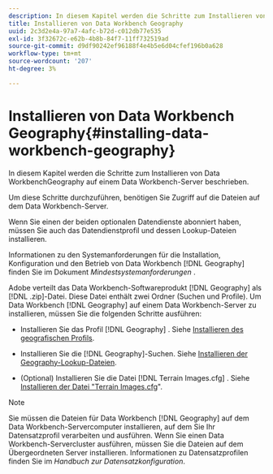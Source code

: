 ```yaml
---
description: In diesem Kapitel werden die Schritte zum Installieren von Data WorkbenchGeography auf einem Data Workbench-Server beschrieben.
title: Installieren von Data Workbench Geography
uuid: 2c3d2e4a-97a7-4afc-b72d-c012db77e535
exl-id: 3f32672c-e62b-4b8b-84f7-11ff732519ad
source-git-commit: d9df90242ef96188f4e4b5e6d04cfef196b0a628
workflow-type: tm+mt
source-wordcount: '207'
ht-degree: 3%

---
```


# Installieren von Data Workbench Geography{#installing-data-workbench-geography}

In diesem Kapitel werden die Schritte zum Installieren von Data WorkbenchGeography auf einem Data Workbench-Server beschrieben.

Um diese Schritte durchzuführen, benötigen Sie Zugriff auf die Dateien auf dem Data Workbench-Server.

Wenn Sie einen der beiden optionalen Datendienste abonniert haben, müssen Sie auch das Datendienstprofil und dessen Lookup-Dateien installieren.

Informationen zu den Systemanforderungen für die Installation, Konfiguration und den Betrieb von Data Workbench [!DNL Geography] finden Sie im Dokument *Mindestsystemanforderungen* .

Adobe verteilt das Data Workbench-Softwareprodukt [!DNL Geography] als [!DNL .zip]-Datei. Diese Datei enthält zwei Ordner (Suchen und Profile). Um Data Workbench [!DNL Geography] auf einem Data Workbench-Server zu installieren, müssen Sie die folgenden Schritte ausführen:

* Installieren Sie das Profil [!DNL Geography] . Siehe [Installieren des geografischen Profils](../../../home/c-geo-oview/c-inst-geo/t-inst-geo-prof.md).

* Installieren Sie die [!DNL Geography]-Suchen. Siehe [Installieren der Geography-Lookup-Dateien](../../../home/c-geo-oview/c-inst-geo/t-inst-lkp-files.md).

* (Optional) Installieren Sie die Datei [!DNL Terrain Images.cfg] . Siehe [Installieren der Datei &quot;Terrain Images.cfg](../../../home/c-geo-oview/c-inst-geo/t-inst-trn-imgs-file.md)&quot;.

>[!NOTE]
>
>Sie müssen die Dateien für Data Workbench [!DNL Geography] auf dem Data Workbench-Servercomputer installieren, auf dem Sie Ihr Datensatzprofil verarbeiten und ausführen. Wenn Sie einen Data Workbench-Servercluster ausführen, müssen Sie die Dateien auf dem Übergeordneten Server installieren. Informationen zu Datensatzprofilen finden Sie im *Handbuch zur Datensatzkonfiguration*.
